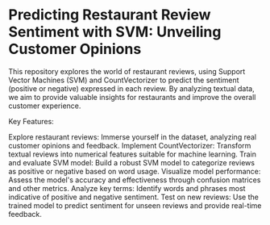 # Predicting Restaurant Review Sentiment with SVM: Unveiling Customer Opinions
This repository explores the world of restaurant reviews, using Support Vector Machines (SVM) and CountVectorizer to predict the sentiment (positive or negative) expressed in each review. By analyzing textual data, we aim to provide valuable insights for restaurants and improve the overall customer experience.

Key Features:

Explore restaurant reviews: Immerse yourself in the dataset, analyzing real customer opinions and feedback.
Implement CountVectorizer: Transform textual reviews into numerical features suitable for machine learning.
Train and evaluate SVM model: Build a robust SVM model to categorize reviews as positive or negative based on word usage.
Visualize model performance: Assess the model's accuracy and effectiveness through confusion matrices and other metrics.
Analyze key terms: Identify words and phrases most indicative of positive and negative sentiment.
Test on new reviews: Use the trained model to predict sentiment for unseen reviews and provide real-time feedback.
